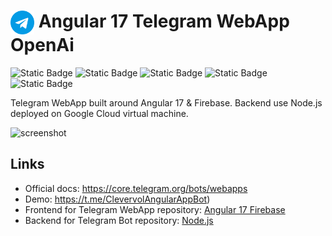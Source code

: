 # <img src="assets/telegram.png" alt="icon" width="38" align="top" /> Angular 17 Telegram WebApp OpenAi

![Static Badge](https://img.shields.io/badge/Angular-17.0.1-orange)
![Static Badge](https://img.shields.io/badge/deploy-Firebase-yellow)
![Static Badge](https://img.shields.io/badge/hosting-Google%20Cloud-yellow)
![Static Badge](https://img.shields.io/badge/npm-10.0.0-blue)
![Static Badge](https://img.shields.io/badge/npmjs-telegraf-blue)

Telegram WebApp built around Angular 17 & Firebase. Backend use Node.js deployed on Google Cloud virtual machine.

![screenshot](https://github.com/ifoder/tgbot/blob/main/assets/screenshot.jpg?raw=true)

## Links

- Official docs: https://core.telegram.org/bots/webapps
- Demo: https://t.me/ClevervolAngularAppBot)
- Frontend for Telegram WebApp repository: [Angular 17 Firebase](https://t.me/durgerkingbot)
- Backend for Telegram Bot repository: [Node.js](https://t.me/durgerkingbot)
